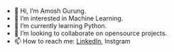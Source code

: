 - 👋 Hi, I’m Amosh Gurung.
- 👀 I’m interested in Machine Learning.
- 🌱 I’m currently learning Python.
- 💞️ I’m looking to collaborate on opensource projects.
- 📫 How to reach me: [LinkedIn](https://www.instagram.com/amosh_gurung/),  Instgram

<!---
amoshgurung/amoshgurung is a ✨ special ✨ repository because its `README.md` (this file) appears on your GitHub profile.
You can click the Preview link to take a look at your changes.
--->
